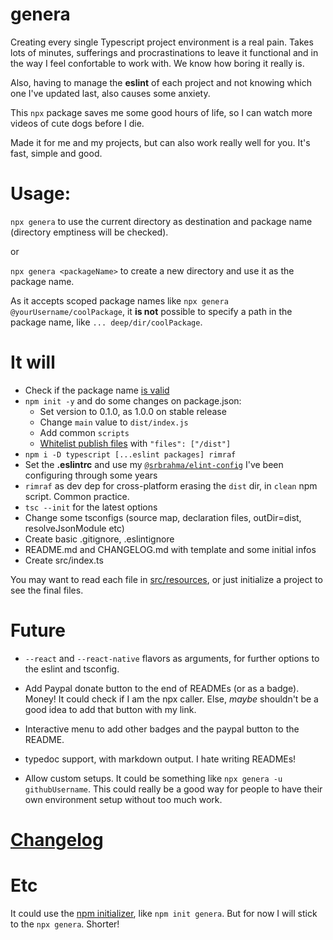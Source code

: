 # genera

Creating every single Typescript project environment is a real pain. Takes lots of minutes, sufferings and procrastinations to leave it functional and in the way I feel confortable to work with. We know how boring it really is.

Also, having to manage the **eslint** of each project and not knowing which one I've updated last, also causes some anxiety.

This `npx` package saves me some good hours of life, so I can watch more videos of cute dogs before I die.

Made it for me and my projects, but can also work really well for you. It's fast, simple and good.

# Usage:

`npx genera` to use the current directory as destination and package name (directory emptiness will be checked).

or

`npx genera <packageName>` to create a new directory and use it as the package name.

As it accepts scoped package names like `npx genera @yourUsername/coolPackage`, it **is not** possible to specify a path in the package name, like `... deep/dir/coolPackage`.

# It will

* Check if the package name [is valid](https://www.npmjs.com/package/validate-npm-package-name)
* `npm init -y` and do some changes on package.json:
  * Set version to 0.1.0, as 1.0.0 on stable release
  * Change `main` value to `dist/index.js`
  * Add common `scripts`
  * [Whitelist publish files](https://medium.com/@jdxcode/for-the-love-of-god-dont-use-npmignore-f93c08909d8d) with `"files": ["/dist"]`
* `npm i -D typescript [...eslint packages] rimraf`
* Set the **.eslintrc** and use my [`@srbrahma/elint-config`](https://github.com/SrBrahma/eslint-config) I've been configuring through some years
* `rimraf` as dev dep for cross-platform erasing the `dist` dir, in `clean` npm script. Common practice.
* `tsc --init` for the latest options
* Change some tsconfigs (source map, declaration files, outDir=dist, resolveJsonModule etc)
* Create basic .gitignore, .eslintignore
* README.md and CHANGELOG.md with template and some initial infos
* Create src/index.ts

You may want to read each file in [src/resources](./src/resources), or just initialize a project to see the final files.

# Future

* `--react` and `--react-native` flavors as arguments, for further options to the eslint and tsconfig.

* Add Paypal donate button to the end of READMEs (or as a badge). Money! It could check if I am the npx caller. Else, *maybe* shouldn't be a good idea to add that button with my link.

* Interactive menu to add other badges and the paypal button to the README.

* typedoc support, with markdown output. I hate writing READMEs!

* Allow custom setups. It could be something like `npx genera -u githubUsername`. This could really be a good way for people to have their own environment setup without too much work.

# [Changelog](CHANGELOG.md)

# Etc
It could use the [npm initializer](https://docs.npmjs.com/cli/v7/commands/npm-init), like `npm init genera`. But for now I will stick to the `npx genera`. Shorter!